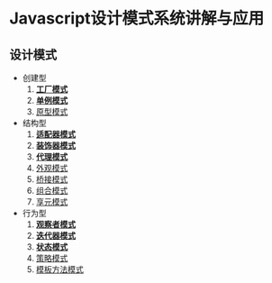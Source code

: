 # Javascript设计模式系统讲解与应用

## 设计模式

- 创建型
  1. [**工厂模式**](https://github.com/negrochn/study-imooc/blob/master/255/doc/%E5%88%9B%E5%BB%BA%E5%9E%8B/%E5%B7%A5%E5%8E%82%E6%A8%A1%E5%BC%8F.md)
  2. [**单例模式**](https://github.com/negrochn/study-imooc/blob/master/255/doc/%E5%88%9B%E5%BB%BA%E5%9E%8B/%E5%8D%95%E4%BE%8B%E6%A8%A1%E5%BC%8F.md)
  3. [原型模式](https://github.com/negrochn/study-imooc/blob/master/255/doc/%E5%88%9B%E5%BB%BA%E5%9E%8B/%E5%8E%9F%E5%9E%8B%E6%A8%A1%E5%BC%8F.md)
- 结构型
  1. [**适配器模式**](https://github.com/negrochn/study-imooc/blob/master/255/doc/%E7%BB%93%E6%9E%84%E5%9E%8B/%E9%80%82%E9%85%8D%E5%99%A8%E6%A8%A1%E5%BC%8F.md)
  2. [**装饰器模式**](https://github.com/negrochn/study-imooc/blob/master/255/doc/%E7%BB%93%E6%9E%84%E5%9E%8B/%E8%A3%85%E9%A5%B0%E5%99%A8%E6%A8%A1%E5%BC%8F.md)
  3. [**代理模式**](https://github.com/negrochn/study-imooc/blob/master/255/doc/%E7%BB%93%E6%9E%84%E5%9E%8B/%E4%BB%A3%E7%90%86%E6%A8%A1%E5%BC%8F.md)
  4. [外观模式](https://github.com/negrochn/study-imooc/blob/master/255/doc/%E7%BB%93%E6%9E%84%E5%9E%8B/%E5%A4%96%E8%A7%82%E6%A8%A1%E5%BC%8F.md)
  5. [桥接模式](https://github.com/negrochn/study-imooc/blob/master/255/doc/%E7%BB%93%E6%9E%84%E5%9E%8B/%E6%A1%A5%E6%8E%A5%E6%A8%A1%E5%BC%8F.md)
  6. [组合模式](https://github.com/negrochn/study-imooc/blob/master/255/doc/%E7%BB%93%E6%9E%84%E5%9E%8B/%E7%BB%84%E5%90%88%E6%A8%A1%E5%BC%8F.md)
  7. [享元模式](https://github.com/negrochn/study-imooc/blob/master/255/doc/%E7%BB%93%E6%9E%84%E5%9E%8B/%E4%BA%AB%E5%85%83%E6%A8%A1%E5%BC%8F.md)
- 行为型
  1. [**观察者模式**](https://github.com/negrochn/study-imooc/blob/master/255/doc/%E8%A1%8C%E4%B8%BA%E5%9E%8B/%E8%A7%82%E5%AF%9F%E8%80%85%E6%A8%A1%E5%BC%8F.md)
  2. [**迭代器模式**](https://github.com/negrochn/study-imooc/blob/master/255/doc/%E8%A1%8C%E4%B8%BA%E5%9E%8B/%E8%BF%AD%E4%BB%A3%E5%99%A8%E6%A8%A1%E5%BC%8F.md)
  3. [**状态模式**](https://github.com/negrochn/study-imooc/blob/master/255/doc/%E8%A1%8C%E4%B8%BA%E5%9E%8B/%E7%8A%B6%E6%80%81%E6%A8%A1%E5%BC%8F.md)
  4. [策略模式](https://github.com/negrochn/study-imooc/blob/master/255/doc/%E8%A1%8C%E4%B8%BA%E5%9E%8B/%E7%AD%96%E7%95%A5%E6%A8%A1%E5%BC%8F.md)
  5. [模板方法模式](https://github.com/negrochn/study-imooc/blob/master/255/doc/%E8%A1%8C%E4%B8%BA%E5%9E%8B/%E6%A8%A1%E6%9D%BF%E6%96%B9%E6%B3%95%E6%A8%A1%E5%BC%8F.md)
